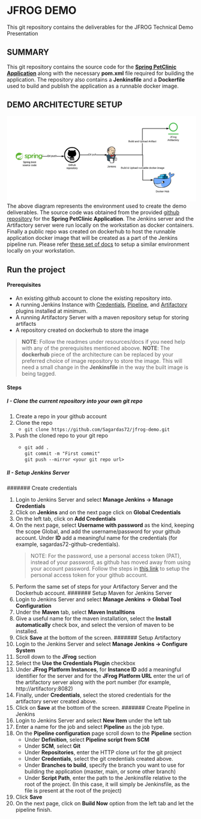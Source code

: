 # JFROG DEMO
This git repository contains the deliverables for the JFROG Technical Demo Presentation
## SUMMARY
This git repository contains the source code for the [**Spring PetClinic Application**](https://github.com/spring-projects/spring-petclinic) along with the necessary **pom.xml** file required for building the application. The repository also contains a **Jenkinsfile** and a **Dockerfile** used to build and publish the application as a runnable docker image.
## DEMO ARCHITECTURE SETUP
![Preview1](./resources/images/Jfrog-demo-arch.png)
The above diagram represents the environment used to create the demo deliverables. The source code was obtained from the provided [github repository](https://github.com/spring-projects/spring-petclinic) for the **Spring PetClinic Application**. The Jenkins server and the Artifactory server were run locally on the workstation as docker containers. Finally a public repo was created on dockerhub to host the runnable application docker image that will be created as a part of the Jenkins pipeline run.
Please refer [these set of docs](./resources/docs/getting-started.md) to setup a similar environment locally on your workstation.
## Run the project
#### Prerequisites
- An existing github account to clone the existing repository into.
- A running Jenkins Instance with [Credentials](https://github.com/jenkinsci/credentials-plugin/blob/master/docs/user.adoc), [Pipeline](https://www.jenkins.io/doc/book/pipeline/jenkinsfile/), and [Artifactory](https://www.jenkins.io/doc/pipeline/steps/artifactory/#artifactory-plugin) plugins installed at minimum.
- A running Artifactory Server with a maven repository setup for storing artifacts
- A repository created on dockerhub to store the image
> **NOTE**: Follow the readmes under resources/docs if you need help with any of the prerequisites mentioned aboove.
  **NOTE**: The **dockerhub** piece of the architecture can be replaced by your preferred choice of image repository to store the image. This will need a small change in the **Jenkinsfile** in the way the built image is being tagged. 
#### Steps
##### I - Clone the current repository into your own git repo
1. Create a repo in your github account
2. Clone the repo 
   - ```git clone https://github.com/Sagardas72/jfrog-demo.git```
3. Push the cloned repo to your git repo 
   - ```
     git add .
	 git commit -m "First commit"
	 git push --mirror <your git repo url>
	 ```
##### II - Setup Jenkins Server
####### Create credentials
1. Login to Jenkins Server and select **Manage Jenkins -> Manage Credentials**
2. Click on **Jenkins** and on the next page click on **Global Credentials**
3. On the left tab, click on **Add Credentials**
4. On the next page, select **Username with password** as the kind, keeping the scope Global, and add the username/password for your github account. Under **ID** add a meaningful name for the credentials (for example, sagardas72-github-credentials). 
   > NOTE: For the password, use a personal access token (PAT), instead of your password, as github has moved away from using your account password. Follow the steps in [this link](https://docs.github.com/en/authentication/keeping-your-account-and-data-secure/creating-a-personal-access-token) to setup the personal access token for your github account.
5. Perform the same set of steps for your Artifactory Server and the Dockerhub account.
####### Setup Maven for Jenkins Server
1. Login to Jenkins Server and select **Manage Jenkins -> Global Tool Configuration**
2. Under the **Maven** tab, select **Maven Installtions**
3. Give a useful name for the maven installation, select the **Install automatically** check box, and select the version of maven to be installed.
4. Click **Save** at the bottom of the screen.
####### Setup Artifactory
1. Login to the Jenkins Server and select **Manage Jenkins -> Configure System**
2. Scroll down to the **JFrog** section
3. Select the **Use the Credentials Plugin** checkbox
4. Under **JFrog Platform Instances**, for **Instance ID** add a meaningful identifier for the server and for the **JFrog Platform URL** enter the url of the artifactory server along with the port number (for example, http://artifactory:8082)
5. Finally, under **Credentials**, select the stored credentials for the artifactory server created above.
6. Click on **Save** at the bottom of the screen.
####### Create Pipeline in Jenkins
1. Login to Jenkins Server and select **New Item** under the left tab
2. Enter a name for the job and select **Pipeline** as the job type.
3. On the **Pipeline configuration** page scroll down to the **Pipeline** section
   - Under **Definition**, select **Pipeline script from SCM**
   - Under **SCM**, select **Git**
   - Under **Repositories**, enter the HTTP clone url for the git project
   - Under **Credentials**, select the git credentials created above. 
   - Under **Branches to build**, specify the branch you want to use for building the application (master, main, or some other branch)
   - Under **Script Path**, enter the path to the Jenkinsfile relative to the root of the project. (In this case, it will simply be Jenkinsfile, as the file is present at the root of the project)
4. Click **Save**
5. On the next page, click on **Build Now** option from the left tab and let the pipeline finish.